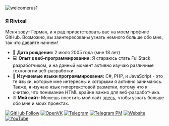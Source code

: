 ![welcomerus1](https://github.com/Rivixal/Rivixal/assets/93471604/d3025f72-012e-43df-9173-ce942e855fcd)


### Я Rivixal
Меня зовут Герман, и я рад приветствовать вас на моем профиле GitHub. Возможно, вы заинтересованы узнать немного больше обо мне, так что давайте начнем!

- 🎂 **Дата рождения:** 2 июля 2005 года (мне 18 лет)
- 💻 **Опыт в веб-программировании:** Я стараюсь стать FullStack разработчиком, и на данный момент активно изучаю различные технологии веб-разработки.
- 📘 **Изучаемые языки программирования:** C#, PHP, и JavaScript - это те языки, которые мне интересны и которыми я активно занимаюсь. Также, я изучаю язык гипертекстовой разметки, потому что я считаю, что понимание HTML крайне важно для веб-разработчика.
- 🌐 **Мой сайт:** Можешь посетить мой сайт [здесь](https://rivixal.github.io), чтобы узнать больше обо мне и моих проектах.


[![GitHub Follow](https://img.shields.io/github/followers/rivixal?style=social)](https://github.com/rivixal)
[![OpenVK](https://img.shields.io/badge/OpenVK-Profile-darkgray)](https://ovk.to/maydilsiel)
[![Telegram](https://img.shields.io/badge/Telegram-Channel-blue)](https://t.me/rivixal_official)
[![Telegram PM](https://img.shields.io/badge/Telegram-PM-blue)](https://t.me/rivixal)
[![Website](https://img.shields.io/badge/Website-Visit-black)](https://rivixal.github.io)
[![YouTube](https://img.shields.io/badge/Youtube-Visit-darkred)](https://youtube.com/@rivixal)


<!--
**Rivixal/Rivixal** is a ✨ _special_ ✨ repository because its `README.md` (this file) appears on your GitHub profile.

Here are some ideas to get you started:

- 🔭 I’m currently working on ...
- 🌱 I’m currently learning ...
- 👯 I’m looking to collaborate on ...
- 🤔 I’m looking for help with ...
- 💬 Ask me about ...
- 📫 How to reach me: ...
- 😄 Pronouns: ...
- ⚡ Fun fact: ...
-->
